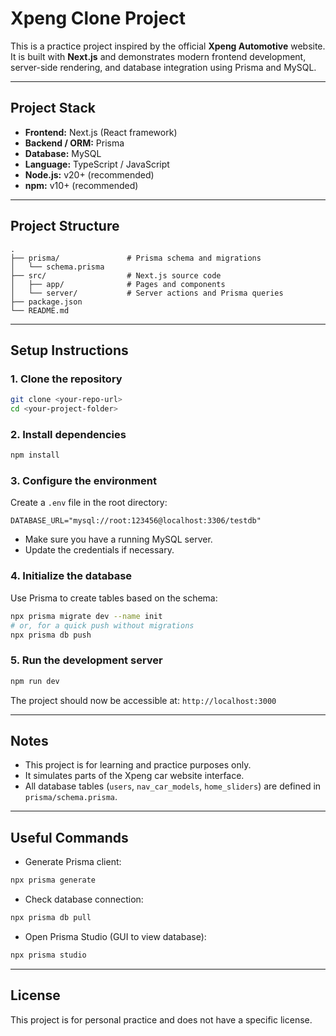
# Xpeng Clone Project

This is a practice project inspired by the official **Xpeng Automotive** website.  
It is built with **Next.js** and demonstrates modern frontend development, server-side rendering, and database integration using Prisma and MySQL.

---

## Project Stack

- **Frontend:** Next.js (React framework)  
- **Backend / ORM:** Prisma  
- **Database:** MySQL  
- **Language:** TypeScript / JavaScript  
- **Node.js:** v20+ (recommended)  
- **npm:** v10+ (recommended)  

---

## Project Structure

```
.
├── prisma/               # Prisma schema and migrations
│   └── schema.prisma
├── src/                  # Next.js source code
│   ├── app/              # Pages and components
│   └── server/           # Server actions and Prisma queries
├── package.json
└── README.md
```

---

## Setup Instructions

### 1. Clone the repository
```bash
git clone <your-repo-url>
cd <your-project-folder>
```

### 2. Install dependencies
```bash
npm install
```

### 3. Configure the environment
Create a `.env` file in the root directory:
```env
DATABASE_URL="mysql://root:123456@localhost:3306/testdb"
```
- Make sure you have a running MySQL server.
- Update the credentials if necessary.

### 4. Initialize the database
Use Prisma to create tables based on the schema:
```bash
npx prisma migrate dev --name init
# or, for a quick push without migrations
npx prisma db push
```

### 5. Run the development server
```bash
npm run dev
```
The project should now be accessible at: `http://localhost:3000`

---

## Notes

- This project is for learning and practice purposes only.  
- It simulates parts of the Xpeng car website interface.  
- All database tables (`users`, `nav_car_models`, `home_sliders`) are defined in `prisma/schema.prisma`.  

---

## Useful Commands

- Generate Prisma client:
```bash
npx prisma generate
```

- Check database connection:
```bash
npx prisma db pull
```

- Open Prisma Studio (GUI to view database):
```bash
npx prisma studio
```

---

## License

This project is for personal practice and does not have a specific license.
